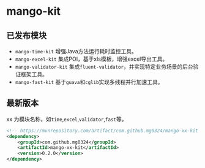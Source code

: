 # mango-kit
## 已发布模块
* `mango-time-kit` 增强Java方法运行耗时监控工具。
* `mango-excel-kit` 集成POI，基于xls模板，增强excel导出工具。
* `mango-validator-kit` 集成`fluent-validator`，并实现特定业务场景的后台验证框架工具。
* `mango-fast-kit` 基于`guava`和`cglib`实现多线程并行加速工具。

## 最新版本
xx 为模块名称，如`time`,`excel`,`validator`,`fast`等。
```xml
<!-- https://mvnrepository.com/artifact/com.github.mg0324/mango-xx-kit -->
<dependency>
    <groupId>com.github.mg0324</groupId>
    <artifactId>mango-xx-kit</artifactId>
    <version>0.2.0</version>
</dependency>
```



